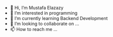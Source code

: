 - 👋 Hi, I’m Mustafa Elazazy
- 👀 I’m interested in programming
- 🌱 I’m currently learning Backend Development
- 💞️ I’m looking to collaborate on ...
- 📫 How to reach me ...

<!---
melazazy/melazazy is a ✨ special ✨ repository because its `README.md` (this file) appears on your GitHub profile.
You can click the Preview link to take a look at your changes.
--->
